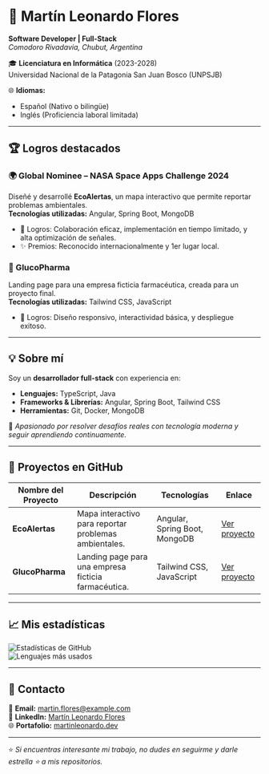 # 🌟 Martín Leonardo Flores  

**Software Developer | Full-Stack**  
_Comodoro Rivadavia, Chubut, Argentina_  

🎓 **Licenciatura en Informática** (2023-2028)  
Universidad Nacional de la Patagonia San Juan Bosco (UNPSJB)  

🌐 **Idiomas:**  
- Español (Nativo o bilingüe)  
- Inglés (Proficiencia laboral limitada)  

---

## 🏆 Logros destacados  
### 🌍 Global Nominee – NASA Space Apps Challenge 2024  
Diseñé y desarrollé **EcoAlertas**, un mapa interactivo que permite reportar problemas ambientales.  
**Tecnologías utilizadas:** Angular, Spring Boot, MongoDB  
- 🔑 Logros: Colaboración eficaz, implementación en tiempo limitado, y alta optimización de señales.  
- ✨ Premios: Reconocido internacionalmente y 1er lugar local.

### 💊 GlucoPharma  
Landing page para una empresa ficticia farmacéutica, creada para un proyecto final.  
**Tecnologías utilizadas:** Tailwind CSS, JavaScript  
- 🎯 Logros: Diseño responsivo, interactividad básica, y despliegue exitoso.  

---

## 💡 Sobre mí  
Soy un **desarrollador full-stack** con experiencia en:  
- **Lenguajes:** TypeScript, Java  
- **Frameworks & Librerías:** Angular, Spring Boot, Tailwind CSS  
- **Herramientas:** Git, Docker, MongoDB  

💼 _Apasionado por resolver desafíos reales con tecnología moderna y seguir aprendiendo continuamente._

---

## 🚀 Proyectos en GitHub  

| Nombre del Proyecto    | Descripción                                                    | Tecnologías                            | Enlace                               |
|------------------------|--------------------------------------------------------------|----------------------------------------|--------------------------------------|
| **EcoAlertas**         | Mapa interactivo para reportar problemas ambientales.        | Angular, Spring Boot, MongoDB         | [Ver proyecto](https://github.com/tu-usuario/EcoAlertas) |
| **GlucoPharma**        | Landing page para una empresa ficticia farmacéutica.         | Tailwind CSS, JavaScript              | [Ver proyecto](https://github.com/tu-usuario/GlucoPharma) |

---

## 📈 Mis estadísticas  
![Estadísticas de GitHub](https://github-readme-stats.vercel.app/api?username=MartinFLR&show_icons=true&theme=radical)  
![Lenguajes más usados](https://github-readme-stats.vercel.app/api/top-langs/?username=MartinFLR&layout=compact&theme=radical)

---

## 🤝 Contacto  

📧 **Email:** [martin.flores@example.com](mailto:martin.flores@example.com)  
💼 **LinkedIn:** [Martín Leonardo Flores](https://www.linkedin.com/in/tu-usuario)  
🌐 **Portafolio:** [martinleonardo.dev](https://martinleonardo.dev)  

---

⭐️ _Si encuentras interesante mi trabajo, no dudes en seguirme y darle estrella ⭐️ a mis repositorios._

